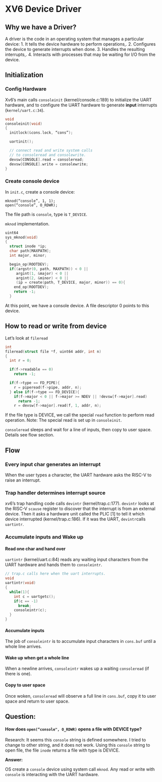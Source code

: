 # XV6 Device Driver

## Why we have a Driver?

A driver is the code in an operating system that manages a particular device: 1. It tells the device hardware to perform operations,. 2. Configures the device to generate interrupts when done. 3. Handles the resulting interrupts,. 4. Interacts with processes that may be waiting for I/O from the device.

## Initialization

### Config Hardware

Xv6’s main calls `consoleinit` \(kernel/console.c:189\) to initialize the UART hardware, and to configure the UART hardware to generate **input** interrupts \(`kernel/uart.c:34`\).

```c
void
consoleinit(void)
{
  initlock(&cons.lock, “cons”);

  uartinit();

  // connect read and write system calls
  // to consoleread and consolewrite.
  devsw[CONSOLE].read = consoleread;
  devsw[CONSOLE].write = consolewrite;
}
```

### Create console device

In `init.c`, create a console device:

```text
mknod(“console”, 1, 1);
open(“console”, O_RDWR);
```

The file path is `console`, type is `T_DEVICE`.

`mknod` implementation.

```c
uint64
sys_mknod(void)
{
  struct inode *ip;
  char path[MAXPATH];
  int major, minor;

  begin_op(ROOTDEV);
  if((argstr(0, path, MAXPATH)) < 0 ||
     argint(1, &major) < 0 ||
     argint(2, &minor) < 0 ||
     (ip = create(path, T_DEVICE, major, minor)) == 0){
    end_op(ROOTDEV);
    return -1;
  }
```

At this point, we have a console device. A file descriptor 0 points to this device.

## How to read or write from device

Let’s look at `fileread`

```c
int
fileread(struct file *f, uint64 addr, int n)
{
  int r = 0;

  if(f->readable == 0)
    return -1;

  if(f->type == FD_PIPE){
    r = piperead(f->pipe, addr, n);
  } else if(f->type == FD_DEVICE){
    if(f->major < 0 || f->major >= NDEV || !devsw[f->major].read)
      return -1;
    r = devsw[f->major].read(f, 1, addr, n);
```

If the file type is DEVICE, we call the special `read` function to perform read operation. Note: The special read is set up in `consoleinit`.

`consoleread` sleeps and wait for a line of inputs, then copy to user space. Details see flow section.

## Flow

### Every input char generates an interrupt

When the user types a character, the UART hardware asks the RISC-V to raise an interrupt.

### Trap handler determines interrupt source

xv6’s trap handling code calls `devintr` \(kernel/trap.c:177\). `devintr` looks at the RISC-V `scause` register to discover that the interrupt is from an external device. Then it asks a hardware unit called the PLIC \[1\] to tell it which device interrupted \(kernel/trap.c:186\). If it was the UART, `devintr`calls `uartintr`.

### Accumulate inputs and Wake up

#### Read one char and hand over

`uartintr` \(kernel/uart.c:84\) reads any waiting input characters from the UART hardware and hands them to `consoleintr`.

```c
// trap.c calls here when the uart interrupts.
void
uartintr(void)
{
  while(1){
    int c = uartgetc();
    if(c == -1)
      break;
    consoleintr(c);
  }
}
```

#### Accumulate inputs

The job of `consoleintr` is to accumulate input characters in `cons.buf` until a whole line arrives.

#### Wake up when get a whole line

When a newline arrives, `consoleintr` wakes up a waiting `consoleread` \(if there is one\).

#### Copy to user space

Once woken, `consoleread` will observe a full line in `cons.buf`, copy it to user space and return to user space.

## Question:

#### How does `open(“console", O_RDWR)` opens a file with DEVICE type?

Research: It seems this `console` string is defined somewhere. I tried to change to other string, and it does not work. Using this `console` string to open file, the file `inode` returns a file with type is DEVICE.

**Answer:**

OS create a `console` device using system call `mknod`. Any read or write with `console` is interacting with the UART hardware.

